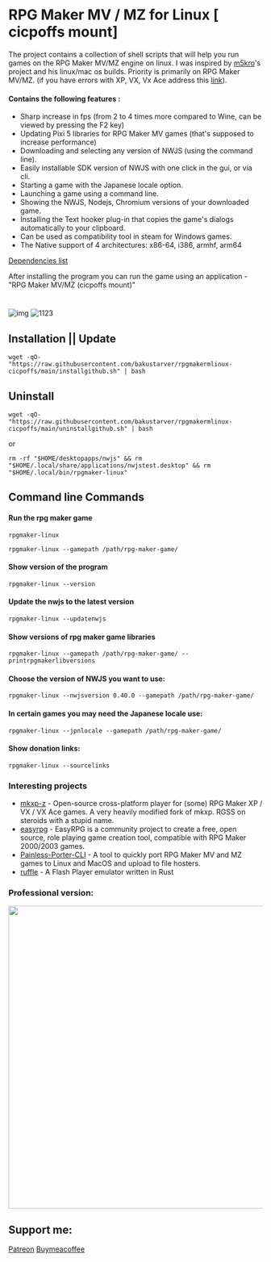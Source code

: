#  RPG Maker MV / MZ for Linux [ cicpoffs mount]
The project contains a collection of shell scripts that will help you run games on the RPG Maker MV/MZ engine on linux.
I was inspired by [m5kro](https://github.com/m5kro)'s project and his linux/mac os builds. 
Priority is primarily on RPG Maker MV/MZ. (if you have errors with XP, VX, Vx Ace address this [link](https://github.com/mkxp-z/mkxp-z)).

#### Contains the following features :
- Sharp increase in fps (from 2 to 4 times more compared to Wine, can be viewed by pressing the F2 key)
- Updating Pixi 5 libraries for RPG Maker MV games (that's supposed to increase performance)
- Downloading and selecting any version of NWJS (using the command line).
- Easily installable SDK version of NWJS with one click in the gui, or via cli.
- Starting a game with the Japanese locale option.
- Launching a game using a command line.
- Showing the NWJS, Nodejs, Chromium versions of your downloaded game.
- Installing the Text hooker plug-in that copies the game's dialogs automatically to your clipboard.
- Can be used as compatibility tool in steam for Windows games.
- The Native support of 4 architectures: x86-64, i386, armhf, arm64

[Dependencies list](DEPENDENCIES.md)

 
After installing the program you can run the game using an application - "RPG Maker MV/MZ (cicpoffs mount)"

#
![img](https://github.com/bakustarver/rpgmakermlinux-cicpoffs/assets/66978329/4d55e52a-fe6d-44a5-a7bb-9380218d16f1)
![1123](https://github.com/bakustarver/rpgmakermlinux-cicpoffs/assets/66978329/58e47de8-3cce-47a8-a183-544c4ce1a624)

## Installation || Update
```
wget -qO- "https://raw.githubusercontent.com/bakustarver/rpgmakermlinux-cicpoffs/main/installgithub.sh" | bash
```

## Uninstall
```
wget -qO- "https://raw.githubusercontent.com/bakustarver/rpgmakermlinux-cicpoffs/main/uninstallgithub.sh" | bash
```
or 
```
rm -rf "$HOME/desktopapps/nwjs" && rm "$HOME/.local/share/applications/nwjstest.desktop" && rm "$HOME/.local/bin/rpgmaker-linux"
```

## Command line Commands

#### Run the rpg maker game
```
rpgmaker-linux 
```

```
rpgmaker-linux --gamepath /path/rpg-maker-game/
```
#### Show version of the program
```
rpgmaker-linux --version
```

#### Update the nwjs to the latest version
```
rpgmaker-linux --updatenwjs
```

#### Show versions of rpg maker game libraries
```
rpgmaker-linux --gamepath /path/rpg-maker-game/ --printrpgmakerlibversions
```

#### Choose the version of NWJS you want to use:
```
rpgmaker-linux --nwjsversion 0.40.0 --gamepath /path/rpg-maker-game/
```
#### In certain games you may need the Japanese locale use:
```
rpgmaker-linux --jpnlocale --gamepath /path/rpg-maker-game/
```
#### Show donation links:
```
rpgmaker-linux --sourcelinks
```

### Interesting projects

- [mkxp-z](https://github.com/mkxp-z/mkxp-z) - Open-source cross-platform player for (some) RPG Maker XP / VX / VX Ace games. A very heavily modified fork of mkxp. RGSS on steroids with a stupid name. 
- [easyrpg](https://easyrpg.org/) - EasyRPG is a community project to create a free, open source, role playing game creation tool, compatible with RPG Maker 2000/2003 games.
- [Painless-Porter-CLI](https://github.com/m5kro/Painless-Porter-CLI) - A tool to quickly port RPG Maker MV and MZ games to Linux and MacOS and upload to file hosters. 
- [ruffle](https://github.com/ruffle-rs/ruffle) - A Flash Player emulator written in Rust 

### Professional version:
<a href="https://bakurpg.itch.io/rpg-maker-mv-mz-for-linux"><img src="https://github.com/user-attachments/assets/421edc23-fdd5-47d4-aa8b-3d914be4a177" width="600"></a>
  
## Support me:
[Patreon](https://www.patreon.com/user/about?u=121421184)
[Buymeacoffee](https://www.buymeacoffee.com/rpgmakerlinux)




















##















